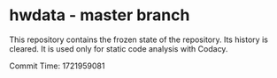 # hwdata - master branch

This repository contains the frozen state of the repository.
Its history is cleared. It is used only for static code
analysis with Codacy.

Commit Time: 1721959081